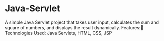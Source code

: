 # Java-Servlet
A simple Java Servlet project that takes user input, calculates the sum and square of numbers, and displays the result dynamically.  Features:🔹 Technologies Used: Java Servlets, HTML, CSS, JSP
